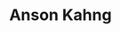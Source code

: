 ---
name: Anson Kahng
title: Anson Kahng
description: Civic Participation
group: Working Groups
task: Civic Participation
time: 
link: https://www.cs.cmu.edu/~akahng/
image: "/assets/organization/past_leadership/anson.png"
---